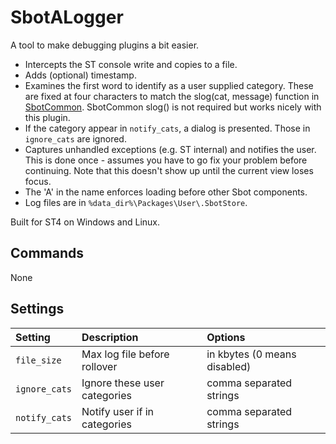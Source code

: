 # SbotALogger

A tool to make debugging plugins a bit easier.

- Intercepts the ST console write and copies to a file.
- Adds (optional) timestamp.
- Examines the first word to identify as a user supplied category. These are fixed at
  four characters to match the slog(cat, message) function in [SbotCommon](https://github.com/cepthomas/SbotCommon).
  SbotCommon slog() is not required but works nicely with this plugin.
- If the category appear in `notify_cats`, a dialog is presented. Those in `ignore_cats` are ignored.
- Captures unhandled exceptions (e.g. ST internal) and notifies the user. This is done once - assumes you have to go fix your problem before continuing.
  Note that this doesn't show up until the current view loses focus.
- The 'A' in the name enforces loading before other Sbot components.
- Log files are in `%data_dir%\Packages\User\.SbotStore`.


Built for ST4 on Windows and Linux.

## Commands

None


## Settings

| Setting            | Description                     | Options                                                               |
| :--------          | :-------                        | :------                                                               |
| `file_size`        | Max log file before rollover    | in kbytes (0 means disabled)                                          |
| `ignore_cats`      | Ignore these user categories    | comma separated strings                                               |
| `notify_cats`      | Notify user if in categories    | comma separated strings                                               |

